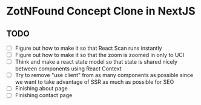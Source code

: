 # ZotNFound Concept Clone in NextJS

## TODO

- [ ] Figure out how to make it so that React Scan runs instantly
- [ ] Figure out how to make it so that the zoom is zoomed in only to UCI
- [ ] Think and make a react state model so that state is shared nicely between components using React Context
- [ ] Try to remove "use client" from as many components as possible since we want to take advantage of SSR as much as possible for SEO
- [ ] Finishing about page
- [ ] Finishing contact page
